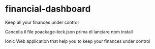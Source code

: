 # financial-dashboard
Keep all your finances under control

Cancella il file poackage-lock.json prima di lanciare npm install

Ionic Web application that help you to keep your finances under control
